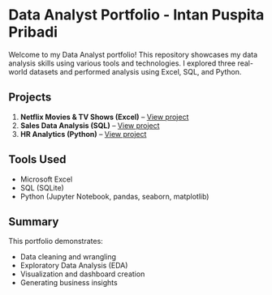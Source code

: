 # Data Analyst Portfolio - Intan Puspita Pribadi

Welcome to my Data Analyst portfolio! This repository showcases my data analysis skills using various tools and technologies. I explored three real-world datasets and performed analysis using Excel, SQL, and Python.

## Projects

1. **Netflix Movies & TV Shows (Excel)** – [View project](.data-analyst-portfolio/excel-analysis/)
2. **Sales Data Analysis (SQL)** – [View project](.data-analyst-portfolio/sql-analysis)
3. **HR Analytics (Python)** – [View project](./data-analyst-portfolio/python-analysis)


## Tools Used

- Microsoft Excel
- SQL (SQLite)
- Python (Jupyter Notebook, pandas, seaborn, matplotlib)

## Summary

This portfolio demonstrates:
- Data cleaning and wrangling
- Exploratory Data Analysis (EDA)
- Visualization and dashboard creation
- Generating business insights
